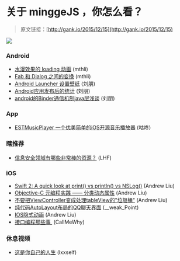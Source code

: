 # 关于 minggeJS ，你怎么看？

> 原文链接：[http://gank.io/2015/12/15](http://gank.io/2015/12/15)

![](http://ww4.sinaimg.cn/large/7a8aed7bgw1eyz0ni2r15j21kw2dcq8x.jpg)

### Android

* [水漫效果的 loading 动画](https://github.com/lopspower/CircularFillableLoaders) (mthli)
* [Fab 和 Dialog 之间的变换](https://github.com/hujiaweibujidao/FabDialogMorph) (mthli)
* [Android Launcher 设置壁纸](http://blog.csdn.net/wangjinyu501/article/details/41518465) (刘朋)
* [Android应用发布后的统计](http://blog.csdn.net/sbsujjbcy/article/details/46757391) (刘朋)
* [android的Binder通信机制java层浅谈](http://blog.csdn.net/lpjishu/article/details/49942919) (刘朋)

### App

* [ESTMusicPlayer 一个优美简单的iOS开源音乐播放器](https://github.com/Aufree/ESTMusicPlayer) (咕咚)

### 瞎推荐

* [信息安全领域有哪些非常棒的资源？](http://bar.freebuf.com/comment/9775) (LHF)

### iOS

* [Swift 2: A quick look at print() vs println() vs NSLog()](http://ios-blog.co.uk/swift) (Andrew Liu)
* [Objective-C 元编程实践 &mdash;&mdash; 分类动态属性](http://nathanli.cn/2015/12/14/objective) (Andrew Liu)
* [不要把ViewController变成处理tableView的&quot;垃圾桶&quot;](http://www.jianshu.com/p/1e53f09d0f21) (Andrew Liu)
* [纯代码AutoLayout布局的QQ聊天界面](https://github.com/weida) (__weak_Point)
* [IOS隐式动画](http://www.goofyy.com/blog/ios%E9%9A%90%E5%BC%8F%E5%8A%A8%E7%94%BB/?hmsr=toutiao.io&amp) (Andrew Liu)
* [接口编程那些事&nbsp;](http://www.olinone.com/?p=429) (CallMeWhy)

### 休息视频

* [这是你自己的人生](http://www.tudou.com/programs/view/ZZDq7Z9reOs/?FR=LIAN) (lxxself)

